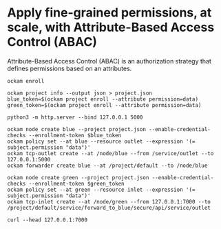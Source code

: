 # Apply fine-grained permissions, at scale, with Attribute-Based Access Control (ABAC)

Attribute-Based Access Control (ABAC) is an authorization strategy that defines permissions based on an attributes.

```
ockam enroll
```

```
ockam project info --output json > project.json
blue_token=$(ockam project enroll --attribute permission=data)
green_token=$(ockam project enroll --attribute permission=data)
```

```
python3 -m http.server --bind 127.0.0.1 5000
```

```
ockam node create blue --project project.json --enable-credential-checks --enrollment-token $blue_token
ockam policy set --at blue --resource outlet --expression '(= subject.permission "data")'
ockam tcp-outlet create --at /node/blue --from /service/outlet --to 127.0.0.1:5000
ockam forwarder create blue --at /project/default --to /node/blue
```

```
ockam node create green --project project.json --enable-credential-checks --enrollment-token $green_token
ockam policy set --at green --resource inlet --expression '(= subject.permission "data")'
ockam tcp-inlet create --at /node/green --from 127.0.0.1:7000 --to /project/default/service/forward_to_blue/secure/api/service/outlet
```

```
curl --head 127.0.0.1:7000
```
